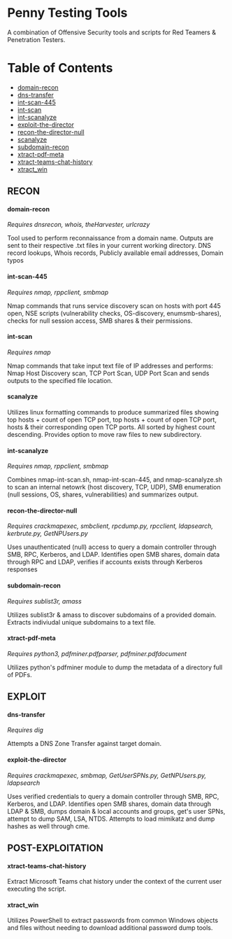 # Penny Testing Tools
A combination of Offensive Security tools and scripts for Red Teamers & Penetration Testers.

Table of Contents  
=================
 * [domain-recon](#domain-recon) 
 * [dns-transfer](#dns-transfer)
 * [int-scan-445](#int-scan-445) 
 * [int-scan](#int-scan) 
 * [int-scanalyze](#int-scanalyze)
 * [exploit-the-director](#exploit-the-director) 
 * [recon-the-director-null](#recon-the-director-null) 
 * [scanalyze](#scanalyze) 
 * [subdomain-recon](#subdomain-recon) 
 * [xtract-pdf-meta](#xtract-pdf-meta) 
 * [xtract-teams-chat-history](#xtract-teams-chat-history)
 * [xtract_win](#xtract_win) 


## RECON
#### domain-recon
*Requires dnsrecon, whois, theHarvester, urlcrazy*

Tool used to perform reconnaissance from a domain name. Outputs are sent to their respective .txt files in your current working directory.
DNS record lookups, Whois records, Publicly available email addresses, Domain typos

#### int-scan-445
*Requires nmap, rppclient, smbmap*

Nmap commands that runs service discovery scan on hosts with port 445 open, NSE scripts (vulnerability checks, OS-discovery, enumsmb-shares), checks for null session access, SMB shares & their permissions.

#### int-scan
*Requires nmap*

Nmap commands that take input text file of IP addresses and performs: Nmap Host Discovery scan, TCP Port Scan, UDP Port Scan and sends outputs to the specified file location. 

#### scanalyze
Utilizes linux formatting commands to produce summarized files showing top hosts + count of open TCP port, top hosts + count of open TCP port, hosts & their corresponding open TCP ports. All sorted by highest count descending. Provides option to move raw files to new subdirectory.

#### int-scanalyze
*Requires nmap, rppclient, smbmap*

Combines nmap-int-scan.sh, nmap-int-scan-445, and nmap-scanalyze.sh to scan an internal netowrk (host discovery, TCP, UDP), SMB enumeration (null sessions, OS, shares, vulnerabilities) and summarizes output.

#### recon-the-director-null
*Requires crackmapexec, smbclient, rpcdump.py, rpcclient, ldapsearch, kerbrute.py, GetNPUsers.py*

Uses unauthenticated (null) access to query a domain controller through SMB, RPC, Kerberos, and LDAP. Identifies open SMB shares, domain data through RPC and LDAP, verifies if accounts exists through Kerberos responses

#### subdomain-recon
*Requires sublist3r, amass*

Utilizes sublist3r & amass to discover subdomains of a provided domain. Extracts indiviudal unique subdomains to a text file.

#### xtract-pdf-meta
*Requires python3, pdfminer.pdfparser, pdfminer.pdfdocument*

Utilizes python's pdfminer module to dump the metadata of a directory full of PDFs.

## EXPLOIT
#### dns-transfer
*Requires dig*

Attempts a DNS Zone Transfer against target domain.

#### exploit-the-director
*Requires crackmapexec, smbmap, GetUserSPNs.py, GetNPUsers.py, ldapsearch*

Uses verified credentials to query a domain controller through SMB, RPC, Kerberos, and LDAP. Identifies open SMB shares, domain data through LDAP & SMB, dumps domain & local accounts and groups, get's user SPNs, attempt to dump SAM, LSA, NTDS. Attempts to load mimikatz and dump hashes as well through cme.

## POST-EXPLOITATION
#### xtract-teams-chat-history
Extract Microsoft Teams chat history under the context of the current user executing the script.

#### xtract_win
Utilizes PowerShell to extract passwords from common Windows objects and files without needing to download additional password dump tools.
